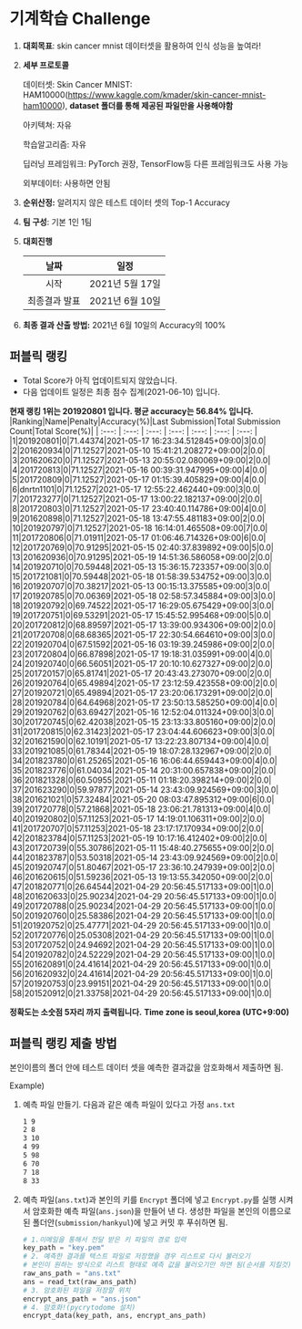 # **기계학습 Challenge**
1. **대회목표**: skin cancer mnist 데이터셋을 활용하여 인식 성능을 높여라!

2. **세부 프로토콜**

   데이터셋: Skin Cancer MNIST: HAM10000(https://www.kaggle.com/kmader/skin-cancer-mnist-ham10000), 
           **dataset 폴더를 통해 제공된 파일만을 사용해야함**

   아키텍쳐: 자유

   학습알고리즘: 자유

   딥러닝 프레임워크: PyTorch 권장, TensorFlow등 다른 프레임워크도 사용 가능

   외부데이터: 사용하면 안됨

3. **순위산정:** 알려지지 않은 테스트 데이터 셋의 Top-1 Accuracy

4. **팀 구성**: 기본 1인 1팀


5. **대회진행**

   |     날짜      |      일정       |
   | :-----------: | :-------------: |
   |     시작      | 2021년 5월 17일 |
   | 최종결과 발표 | 2021년 6월 10일  |

7. **최종 결과 산출 방법:** 2021년 6월 10일의 Accuracy의 100%


## 퍼블릭 랭킹

  
- Total Score가 아직 업데이트되지 않았습니다. 
 - 다음 업데이트 일정은 최종 점수 집계(2021-06-10) 입니다.
  
**현재 랭킹 1위는 201920801 입니다. 평균 accuracy는 56.84% 입니다.**
|Ranking|Name|Penalty|Accuracy(%)|Last Submission|Total Submission Count|Total Score(%)|
| :---: | :---: | :---: | :---: | :---: | :---: | :---: |
|1|201920801|0|71.44374|2021-05-17 16:23:34.512845+09:00|3|0.0|
|2|201620934|0|71.12527|2021-05-10 15:41:21.208272+09:00|2|0.0|
|3|201620620|0|71.12527|2021-05-13 20:55:02.080069+09:00|2|0.0|
|4|201720813|0|71.12527|2021-05-16 00:39:31.947995+09:00|4|0.0|
|5|201720809|0|71.12527|2021-05-17 01:15:39.405829+09:00|4|0.0|
|6|dnrtn1101|0|71.12527|2021-05-17 12:55:22.462440+09:00|3|0.0|
|7|201723277|0|71.12527|2021-05-17 13:00:22.182137+09:00|2|0.0|
|8|201720803|0|71.12527|2021-05-17 23:40:40.114786+09:00|4|0.0|
|9|201620898|0|71.12527|2021-05-18 13:47:55.481183+09:00|2|0.0|
|10|201920797|0|71.12527|2021-05-18 16:14:01.465508+09:00|7|0.0|
|11|201720806|0|71.01911|2021-05-17 01:06:46.714326+09:00|6|0.0|
|12|201720769|0|70.91295|2021-05-15 02:40:37.839892+09:00|5|0.0|
|13|201620936|0|70.91295|2021-05-19 14:51:36.586058+09:00|2|0.0|
|14|201920710|0|70.59448|2021-05-13 15:36:15.723357+09:00|3|0.0|
|15|201721081|0|70.59448|2021-05-18 01:58:39.534752+09:00|3|0.0|
|16|201920707|0|70.38217|2021-05-13 00:15:13.375585+09:00|3|0.0|
|17|201920785|0|70.06369|2021-05-18 02:58:57.345884+09:00|3|0.0|
|18|201920792|0|69.74522|2021-05-17 16:29:05.675429+09:00|3|0.0|
|19|201720751|0|69.53291|2021-05-17 15:45:52.995468+09:00|5|0.0|
|20|201720812|0|68.89597|2021-05-17 13:39:00.934306+09:00|2|0.0|
|21|201720708|0|68.68365|2021-05-17 22:30:54.664610+09:00|3|0.0|
|22|201920704|0|67.51592|2021-05-16 03:19:39.245986+09:00|2|0.0|
|23|201720804|0|66.87898|2021-05-17 19:18:31.035991+09:00|4|0.0|
|24|201920740|0|66.56051|2021-05-17 20:10:10.627327+09:00|2|0.0|
|25|201720157|0|65.81741|2021-05-17 20:43:43.273070+09:00|2|0.0|
|26|201920764|0|65.49894|2021-05-17 23:12:59.423558+09:00|2|0.0|
|27|201920721|0|65.49894|2021-05-17 23:20:06.173291+09:00|2|0.0|
|28|201920784|0|64.64968|2021-05-17 23:50:13.585250+09:00|4|0.0|
|29|201920762|0|63.69427|2021-05-16 12:52:04.011324+09:00|3|0.0|
|30|201720745|0|62.42038|2021-05-15 23:13:33.805160+09:00|2|0.0|
|31|201720815|0|62.31423|2021-05-17 23:04:44.606623+09:00|3|0.0|
|32|201621590|0|62.10191|2021-05-17 13:22:23.807134+09:00|4|0.0|
|33|201921085|0|61.78344|2021-05-19 18:07:28.132967+09:00|2|0.0|
|34|201823780|0|61.25265|2021-05-16 16:06:44.659443+09:00|4|0.0|
|35|201823776|0|61.04034|2021-05-14 20:31:00.657838+09:00|2|0.0|
|36|201821328|0|60.50955|2021-05-11 01:18:20.398214+09:00|2|0.0|
|37|201623290|0|59.97877|2021-05-14 23:43:09.924569+09:00|3|0.0|
|38|201621021|0|57.32484|2021-05-20 08:03:47.895312+09:00|6|0.0|
|39|201720778|0|57.21868|2021-05-18 23:06:21.781313+09:00|4|0.0|
|40|201920802|0|57.11253|2021-05-17 14:19:01.106311+09:00|2|0.0|
|41|201720707|0|57.11253|2021-05-18 23:17:17.170934+09:00|2|0.0|
|42|201823784|0|57.11253|2021-05-19 10:17:16.412402+09:00|2|0.0|
|43|201720739|0|55.30786|2021-05-11 15:48:40.275655+09:00|2|0.0|
|44|201823787|0|53.50318|2021-05-14 23:43:09.924569+09:00|2|0.0|
|45|201920747|0|51.80467|2021-05-17 23:36:10.247939+09:00|2|0.0|
|46|201620615|0|51.59236|2021-05-13 19:13:55.342050+09:00|2|0.0|
|47|201820771|0|26.64544|2021-04-29 20:56:45.517133+09:00|1|0.0|
|48|201620633|0|25.90234|2021-04-29 20:56:45.517133+09:00|1|0.0|
|49|201720788|0|25.90234|2021-04-29 20:56:45.517133+09:00|1|0.0|
|50|201920760|0|25.58386|2021-04-29 20:56:45.517133+09:00|1|0.0|
|51|201920752|0|25.47771|2021-04-29 20:56:45.517133+09:00|1|0.0|
|52|201720776|0|25.05308|2021-04-29 20:56:45.517133+09:00|1|0.0|
|53|201720752|0|24.94692|2021-04-29 20:56:45.517133+09:00|1|0.0|
|54|201920782|0|24.52229|2021-04-29 20:56:45.517133+09:00|1|0.0|
|55|201620891|0|24.41614|2021-04-29 20:56:45.517133+09:00|1|0.0|
|56|201620932|0|24.41614|2021-04-29 20:56:45.517133+09:00|1|0.0|
|57|201920753|0|23.99151|2021-04-29 20:56:45.517133+09:00|1|0.0|
|58|201520912|0|21.33758|2021-04-29 20:56:45.517133+09:00|1|0.0|


**정확도는 소숫점 5자리 까지 출력됩니다.**
**Time zone is seoul,korea (UTC+9:00)**
## 퍼블릭 랭킹 제출 방법

본인이름의 폴더 안에 테스트 데이터 셋을 예측한 결과값을 암호화해서 제출하면 됨.

Example) 

1. 예측 파일 만들기. 다음과 같은 예측 파일이 있다고 가정 `ans.txt`

   ```tex
   1 9
   2 8
   3 10
   4 99
   5 98
   6 70
   7 18
   8 33
   ```

2. 예측 파일(`ans.txt`)과 본인의 키를 `Encrypt` 폴더에 넣고 `Encrypt.py`를 실행 시켜서 암호화한 예측 파일(`ans.json`)을 만들어 낸 다. 생성한 파일을 본인의 이름으로 된 폴더안(`submission/hankyul`)에 넣고 커밋 후 푸쉬하면 됨.

   ```python
   # 1.이메일을 통해서 전달 받은 키 파일의 경로 입력
   key_path = "key.pem"
   # 2. 예측한 결과를 텍스트 파일로 저장했을 경우 리스트로 다시 불러오기
   # 본인이 원하는 방식으로 리스트 형태로 예측 값을 불러오기만 하면 됨(순서를 지킬것)
   raw_ans_path = "ans.txt"
   ans = read_txt(raw_ans_path)
   # 3. 암호화된 파일을 저장할 위치
   encrypt_ans_path = "ans.json"
   # 4. 암호화!(pycrytodome 설치)
   encrypt_data(key_path, ans, encrypt_ans_path)
   ```





